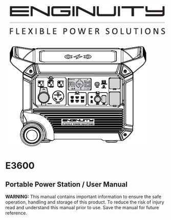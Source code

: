 ![Enginuity Logo](images/Enginuity_logo.PNG)

![Front Page Image](images/E3600_fp.png)

# E3600

## Portable Power Station / User Manual

**WARNING:** This manual contains important information to ensure the safe operation, handling and storage of this product. To reduce the risk of injury read and understand this manual prior to use. Save the manual for future reference.
